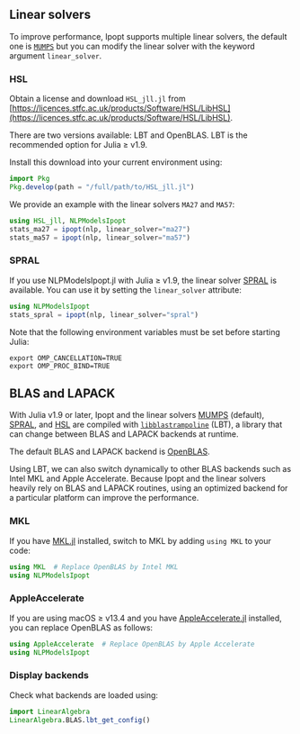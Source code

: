 ## Linear solvers

To improve performance, Ipopt supports multiple linear solvers, the default one is [`MUMPS`](https://mumps-solver.org/)
but you can modify the linear solver with the keyword argument `linear_solver`.

### HSL

Obtain a license and download `HSL_jll.jl` from [https://licences.stfc.ac.uk/products/Software/HSL/LibHSL](https://licences.stfc.ac.uk/products/Software/HSL/LibHSL).

There are two versions available: LBT and OpenBLAS. LBT is the recommended option for Julia ≥ v1.9.

Install this download into your current environment using:
```julia
import Pkg
Pkg.develop(path = "/full/path/to/HSL_jll.jl")
```

We provide an example with the linear solvers `MA27` and `MA57`:
```julia
using HSL_jll, NLPModelsIpopt
stats_ma27 = ipopt(nlp, linear_solver="ma27")
stats_ma57 = ipopt(nlp, linear_solver="ma57")
```

### SPRAL

If you use NLPModelsIpopt.jl with Julia ≥ v1.9, the linear solver [SPRAL](https://github.com/ralna/spral) is available.
You can use it by setting the `linear_solver` attribute:
```julia
using NLPModelsIpopt
stats_spral = ipopt(nlp, linear_solver="spral")
```
Note that the following environment variables must be set before starting Julia:
```raw
export OMP_CANCELLATION=TRUE
export OMP_PROC_BIND=TRUE
```

## BLAS and LAPACK

With Julia v1.9 or later, Ipopt and the linear solvers [MUMPS](https://mumps-solver.org/index.php)
(default), [SPRAL](https://github.com/ralna/spral), and [HSL](https://licences.stfc.ac.uk/product/julia-hsl) are compiled with
[`libblastrampoline`](https://github.com/JuliaLinearAlgebra/libblastrampoline)
(LBT), a library that can change between BLAS and LAPACK backends at runtime.

The default BLAS and LAPACK backend is [OpenBLAS](https://github.com/OpenMathLib/OpenBLAS).

Using LBT, we can also switch dynamically to other BLAS backends such as Intel
MKL and Apple Accelerate. Because Ipopt and the linear solvers heavily rely on
BLAS and LAPACK routines, using an optimized backend for a particular platform
can improve the performance.

### MKL

If you have [MKL.jl](https://github.com/JuliaLinearAlgebra/MKL.jl) installed,
switch to MKL by adding `using MKL` to your code:

```julia
using MKL  # Replace OpenBLAS by Intel MKL
using NLPModelsIpopt
```

### AppleAccelerate

If you are using macOS ≥ v13.4 and you have [AppleAccelerate.jl](https://github.com/JuliaLinearAlgebra/AppleAccelerate.jl) installed, you can replace OpenBLAS as follows:

```julia
using AppleAccelerate  # Replace OpenBLAS by Apple Accelerate
using NLPModelsIpopt
```

### Display backends

Check what backends are loaded using:
```julia
import LinearAlgebra
LinearAlgebra.BLAS.lbt_get_config()
```
